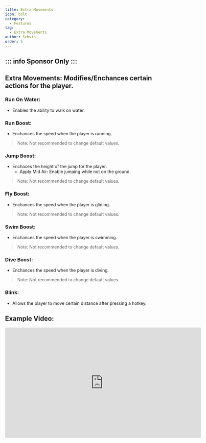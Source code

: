 ```yaml
---
title: Extra Movements
icon: bolt
category:
  - Features
tag:
  - Extra Movements
author: Schvis
order: 5
---
```

::: info Sponsor Only
:::
---
## Extra Movements: Modifies/Enchances certain actions for the player.
### Run On Water:
- Enables the ability to walk on water.
### Run Boost:
- Enchances the speed when the player is running.
> Note: Not recommended to change default values.
### Jump Boost:
- Enchaces the height of the jump for the player.
    - Apply Mid Air: Enable jumping while not on the ground.
> Note: Not recommended to change default values.
### Fly Boost:
- Enchances the speed when the player is gliding.
> Note: Not recommended to change default values.
### Swim Boost: 
- Enchances the speed when the player is swimming.
> Note: Not recommended to change default values.
### Dive Boost:
- Enchances the speed when the player is diving.
> Note: Not recommended to change default values.
### Blink:
- Allows the player to move certain distance after pressing a hotkey.

## Example Video:

<div class="iframe-container"><iframe width="640" height="360" src="https://www.youtube.com/embed/wMd9icqhFQg?list=PL5eI1Tb64p56g27qfYk7VuFTz4FK6YrKa" title="Korepi - Extra Movement (Sponsor)" frameborder="0" allow="accelerometer; autoplay; clipboard-write; encrypted-media; gyroscope; picture-in-picture; web-share" allowfullscreen></iframe></div>
